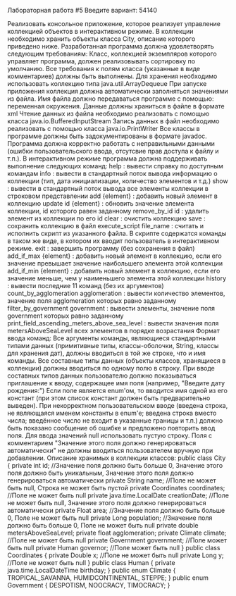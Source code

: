 Лабораторная работа #5 Введите вариант: 54140

Реализовать консольное приложение, которое реализует управление коллекцией объектов в интерактивном режиме. В коллекции необходимо хранить объекты класса City, описание которого приведено ниже. Разработанная программа должна удовлетворять следующим требованиям: Класс, коллекцией экземпляров которого управляет программа, должен реализовывать сортировку по умолчанию. Все требования к полям класса (указанные в виде комментариев) должны быть выполнены. Для хранения необходимо использовать коллекцию типа java.util.ArrayDequeue При запуске приложения коллекция должна автоматически заполняться значениями из файла. Имя файла должно передаваться программе с помощью: переменная окружения. Данные должны храниться в файле в формате xml Чтение данных из файла необходимо реализовать с помощью класса java.io.BufferedInputStream Запись данных в файл необходимо реализовать с помощью класса java.io.PrintWriter Все классы в программе должны быть задокументированы в формате javadoc. Программа должна корректно работать с неправильными данными (ошибки пользовательского ввода, отсутсвие прав доступа к файлу и т.п.). В интерактивном режиме программа должна поддерживать выполнение следующих команд: help : вывести справку по доступным командам info : вывести в стандартный поток вывода информацию о коллекции (тип, дата инициализации, количество элементов и т.д.) show : вывести в стандартный поток вывода все элементы коллекции в строковом представлении add {element} : добавить новый элемент в коллекцию update id {element} : обновить значение элемента коллекции, id которого равен заданному remove_by_id id : удалить элемент из коллекции по его id clear : очистить коллекцию save : сохранить коллекцию в файл execute_script file_name : считать и исполнить скрипт из указанного файла. В скрипте содержатся команды в таком же виде, в котором их вводит пользователь в интерактивном режиме. exit : завершить программу (без сохранения в файл) add_if_max {element} : добавить новый элемент в коллекцию, если его значение превышает значение наибольшего элемента этой коллекции add_if_min {element} : добавить новый элемент в коллекцию, если его значение меньше, чем у наименьшего элемента этой коллекции history : вывести последние 11 команд (без их аргументов) count_by_agglomeration agglomeration : вывести количество элементов, значение поля agglomeration которых равно заданному filter_by_government government : вывести элементы, значение поля government которых равно заданному print_field_ascending_meters_above_sea_level : вывести значения поля metersAboveSeaLevel всех элементов в порядке возрастания Формат ввода команд: Все аргументы команды, являющиеся стандартными типами данных (примитивные типы, классы-оболочки, String, классы для хранения дат), должны вводиться в той же строке, что и имя команды. Все составные типы данных (объекты классов, хранящиеся в коллекции) должны вводиться по одному полю в строку. При вводе составных типов данных пользователю должно показываться приглашение к вводу, содержащее имя поля (например, "Введите дату рождения:") Если поле является enum'ом, то вводится имя одной из его констант (при этом список констант должен быть предварительно выведен). При некорректном пользовательском вводе (введена строка, не являющаяся именем константы в enum'е; введена строка вместо числа; введённое число не входит в указанные границы и т.п.) должно быть показано сообщение об ошибке и предложено повторить ввод поля. Для ввода значений null использовать пустую строку. Поля с комментарием "Значение этого поля должно генерироваться автоматически" не должны вводиться пользователем вручную при добавлении. Описание хранимых в коллекции классов: public class City { private int id; //Значение поля должно быть больше 0, Значение этого поля должно быть уникальным, Значение этого поля должно генерироваться автоматически private String name; //Поле не может быть null, Строка не может быть пустой private Coordinates coordinates; //Поле не может быть null private java.time.LocalDate creationDate; //Поле не может быть null, Значение этого поля должно генерироваться автоматически private Float area; //Значение поля должно быть больше 0, Поле не может быть null private Long population; //Значение поля должно быть больше 0, Поле не может быть null private double metersAboveSeaLevel; private float agglomeration; private Climate climate; //Поле не может быть null private Government government; //Поле может быть null private Human governor; //Поле может быть null } public class Coordinates { private Double x; //Поле не может быть null private Long y; //Поле не может быть null } public class Human { private java.time.LocalDateTime birthday; } public enum Climate { TROPICAL_SAVANNA, HUMIDCONTINENTAL, STEPPE; } public enum Government { DESPOTISM, NOOCRACY, TIMOCRACY; }
